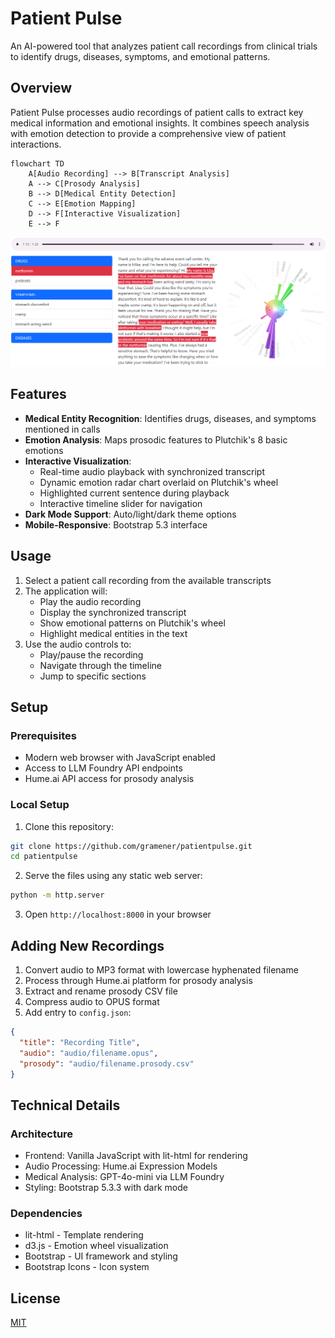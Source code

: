 # Patient Pulse

An AI-powered tool that analyzes patient call recordings from clinical trials to identify drugs, diseases, symptoms, and emotional patterns.

## Overview

Patient Pulse processes audio recordings of patient calls to extract key medical information and emotional insights. It combines speech analysis with emotion detection to provide a comprehensive view of patient interactions.

```mermaid
flowchart TD
    A[Audio Recording] --> B[Transcript Analysis]
    A --> C[Prosody Analysis]
    B --> D[Medical Entity Detection]
    C --> E[Emotion Mapping]
    D --> F[Interactive Visualization]
    E --> F
```

![Screenshot: Analysis](patientpulse.png)

## Features

- **Medical Entity Recognition**: Identifies drugs, diseases, and symptoms mentioned in calls
- **Emotion Analysis**: Maps prosodic features to Plutchik's 8 basic emotions
- **Interactive Visualization**:
  - Real-time audio playback with synchronized transcript
  - Dynamic emotion radar chart overlaid on Plutchik's wheel
  - Highlighted current sentence during playback
  - Interactive timeline slider for navigation
- **Dark Mode Support**: Auto/light/dark theme options
- **Mobile-Responsive**: Bootstrap 5.3 interface

## Usage

1. Select a patient call recording from the available transcripts
2. The application will:
   - Play the audio recording
   - Display the synchronized transcript
   - Show emotional patterns on Plutchik's wheel
   - Highlight medical entities in the text
3. Use the audio controls to:
   - Play/pause the recording
   - Navigate through the timeline
   - Jump to specific sections

## Setup

### Prerequisites

- Modern web browser with JavaScript enabled
- Access to LLM Foundry API endpoints
- Hume.ai API access for prosody analysis

### Local Setup

1. Clone this repository:
```bash
git clone https://github.com/gramener/patientpulse.git
cd patientpulse
```

2. Serve the files using any static web server:
```bash
python -m http.server
```

3. Open `http://localhost:8000` in your browser

## Adding New Recordings

1. Convert audio to MP3 format with lowercase hyphenated filename
2. Process through Hume.ai platform for prosody analysis
3. Extract and rename prosody CSV file
4. Compress audio to OPUS format
5. Add entry to `config.json`:
```json
{
  "title": "Recording Title",
  "audio": "audio/filename.opus",
  "prosody": "audio/filename.prosody.csv"
}
```

## Technical Details

### Architecture

- Frontend: Vanilla JavaScript with lit-html for rendering
- Audio Processing: Hume.ai Expression Models
- Medical Analysis: GPT-4o-mini via LLM Foundry
- Styling: Bootstrap 5.3.3 with dark mode

### Dependencies

- lit-html - Template rendering
- d3.js - Emotion wheel visualization
- Bootstrap - UI framework and styling
- Bootstrap Icons - Icon system

## License

[MIT](LICENSE)
